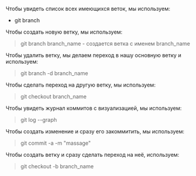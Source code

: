 Чтобы увидеть список всех имеющихся веток,
мы используем:
* git branch

Чтобы создать новую ветку, мы используем:
> git branch branch_name - создается ветка с именем branch_name

Чтобы удалить ветку, мы делаем переход в нашу основную ветку и используем:
>git branch -d branch_name

Чтобы сделать переход на другую ветку, мы используем:
>git checkout branch_name

Чтобы увидеть журнал коммитов с визуализацией, мы используем:
>git log --graph

Чтобы создать изменение и сразу его закоммитить, мы используем:
>git commit -a -m "massage"

Чтобы создать ветку и сразу сделать переход на неё, используем:
>git checkout -b branch_name